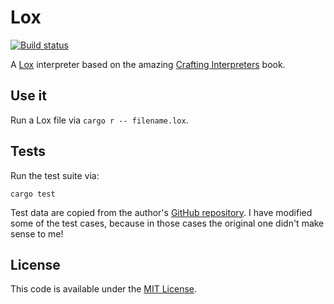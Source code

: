 # Lox

[![Build status](https://github.com/smbl64/lox/actions/workflows/ci.yml/badge.svg)](https://github.com/smbl64/lox/actions/workflows/ci.yml)

A [Lox][lox] interpreter based on the amazing [Crafting Interpreters][book] book.

## Use it

Run a Lox file via `cargo r -- filename.lox`.

## Tests

Run the test suite via:

```
cargo test
```

Test data are copied from the author's [GitHub repository][test-data]. I have modified some of the test cases, because in those cases the original one didn't make sense to me!

## License

This code is available under the [MIT License](http://github.com/smbl64/lox/tree/master/LICENSE).

[book]: http://craftinginterpreters.com/contents.html
[lox]: http://craftinginterpreters.com/the-lox-language.html
[test-data]: https://github.com/munificent/craftinginterpreters/tree/master/test

